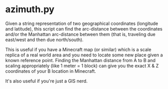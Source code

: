 azimuth.py
==========

Given a string representation of two geographical coordinates (longitude and latitude), this script can find the arc-distance between the coordinates and/or the Manhattan arc-distance between them (that is, traveling due east/west and then due north/south). 

This is useful if you have a Minecraft map (or similar) which is a scale replica of a real world area and you need to locate some new place given a known reference point. Finding the Manhattan distance from A to B and scaling appropriately (like 1 meter = 1 block) can give you the exact X & Z coordinates of your B location in Minecraft.

It's also useful if you're just a GIS nerd. 
